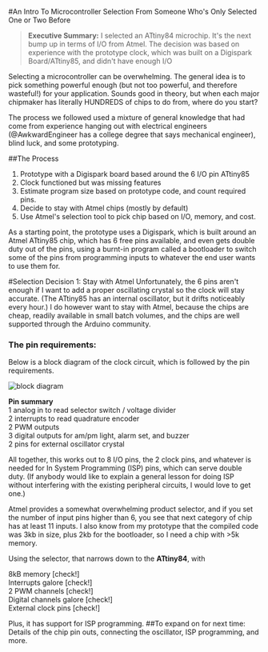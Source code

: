 #An Intro To Microcontroller Selection From Someone Who's Only Selected One or Two Before

>**Executive Summary:** I selected an ATtiny84 microchip. It's the next bump up in terms of I/O from Atmel. The decision was based on experience with the prototype clock, which was built on a Digispark Board/ATtiny85, and didn't have enough I/O

Selecting a microcontroller can be overwhelming. The general idea is to pick something powerful enough (but not too powerful, and therefore wasteful!) for your application. Sounds good in theory, but when each major chipmaker has literally HUNDREDS of chips to do from, where do you start?

The process we followed used a mixture of general knowledge that had come from experience hanging out with electrical engineers (@AwkwardEngineer has a college degree that says mechanical engineer), blind luck, and some prototyping.

##The Process

1.  Prototype with a Digispark board based around the 6 I/O pin ATtiny85
2.  Clock functioned but was missing features
3.  Estimate program size based on prototype code, and count required pins.
4.  Decide to stay with Atmel chips (mostly by default)
5.  Use Atmel's selection tool to pick chip based on I/O, memory, and cost.


As a starting point, the prototype uses a Digispark, which is built around an Atmel ATtiny85 chip, which has 6 free pins available, and even gets double duty out of the pins, using a  burnt-in program called a bootloader to switch some of the pins from programming inputs to whatever the end user wants to use them for.

#Selection Decision 1: Stay with Atmel
Unfortunately, the 6 pins aren't enough if I want to add a proper oscillating crystal so the clock will stay accurate. (The ATtiny85 has an internal oscillator, but it drifts noticeably every hour.)  I do however want to stay with Atmel, because the chips are cheap, readily available in small batch volumes, and the chips are well supported through the Arduino community.

### The pin requirements:
Below is a block diagram of the clock circuit, which is followed by the pin requirements.

![block diagram](http://3.bp.blogspot.com/-WZm3e-HqyCU/Uy90zO9LAzI/AAAAAAAAT7A/TaeWjGZixP4/s1600/block+diagram.png)

**Pin summary**  
1 analog in to read selector switch / voltage divider  
2 interrupts to read quadrature encoder  
2 PWM outputs  
3 digital outputs for am/pm light, alarm set, and buzzer  
2 pins for external oscillator crystal  


All together, this works out to 8 I/O pins, the 2 clock pins, and whatever is needed for In System Programming (ISP) pins, which can serve double duty. (If anybody would like to explain a general lesson for doing ISP without interfering with the existing peripheral circuits, I would love to get one.)

Atmel provides a somewhat overwhelming product selector, and if you set the number of input pins higher than 6, you see that next category of chip has at least 11 inputs.  I also know from my prototype that the compiled code was 3kb in size, plus 2kb for the bootloader, so I need a chip with >5k memory.

Using the selector, that narrows down to the **ATtiny84**, with

8kB memory [check!]  
Interrupts galore [check!]  
2 PWM channels [check!]  
Digital channels galore [check!]  
External clock pins [check!]  

Plus, it has support for ISP programming.
##To expand on for next time:
Details of the chip pin outs, connecting the oscillator, ISP programming, and more.
